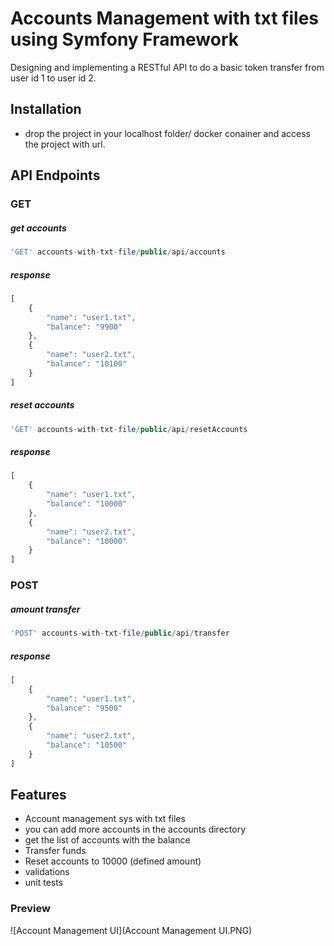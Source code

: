 # Accounts Management with txt files using Symfony Framework 

Designing and implementing a RESTful API to do a basic token transfer from user id 1 to user id 2.

## Installation

- drop the project in your localhost folder/ docker conainer and access the project with url.

## API Endpoints
### GET
##### get accounts
```php
'GET' accounts-with-txt-file/public/api/accounts
```
##### response
```js
[
    {
        "name": "user1.txt",
        "balance": "9900"
    },
    {
        "name": "user2.txt",
        "balance": "10100"
    }
]
```
##### reset accounts
```php
'GET' accounts-with-txt-file/public/api/resetAccounts
```
##### response
```js
[
    {
        "name": "user1.txt",
        "balance": "10000"
    },
    {
        "name": "user2.txt",
        "balance": "10000"
    }
]
```
### POST
##### amount transfer
```php
'POST' accounts-with-txt-file/public/api/transfer
```

##### response
```js
[
    {
        "name": "user1.txt",
        "balance": "9500"
    },
    {
        "name": "user2.txt",
        "balance": "10500"
    }
]
```



## Features

- Account management sys with txt files
- you can add more accounts in the accounts directory
- get the list of accounts with the balance
- Transfer funds 
- Reset accounts to 10000 (defined amount)
- validations
- unit tests  

### Preview
![Account Management UI](Account Management UI.PNG)


